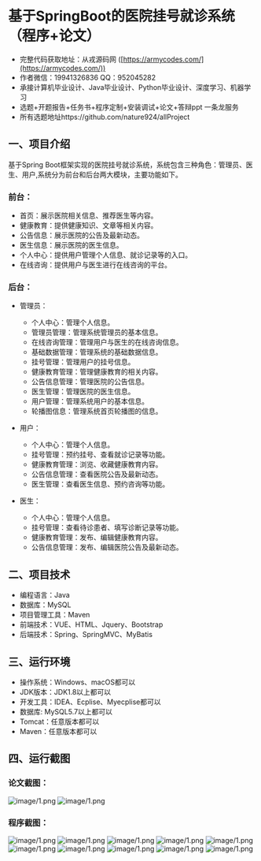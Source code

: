 基于SpringBoot的医院挂号就诊系统（程序+论文）
=
- 完整代码获取地址：从戎源码网 ([https://armycodes.com/](https://armycodes.com/))
- 作者微信：19941326836  QQ：952045282 
- 承接计算机毕业设计、Java毕业设计、Python毕业设计、深度学习、机器学习
- 选题+开题报告+任务书+程序定制+安装调试+论文+答辩ppt 一条龙服务
- 所有选题地址https://github.com/nature924/allProject

一、项目介绍
---
基于Spring Boot框架实现的医院挂号就诊系统，系统包含三种角色：管理员、医生、用户,系统分为前台和后台两大模块，主要功能如下。
### 前台：
- 首页：展示医院相关信息、推荐医生等内容。
- 健康教育：提供健康知识、文章等相关内容。
- 公告信息：展示医院的公告及最新动态。
- 医生信息：展示医院的医生信息。
- 个人中心：提供用户管理个人信息、就诊记录等的入口。
- 在线咨询：提供用户与医生进行在线咨询的平台。

### 后台：
- 管理员：
    - 个人中心：管理个人信息。
    - 管理员管理：管理系统管理员的基本信息。
    - 在线咨询管理：管理用户与医生的在线咨询信息。
    - 基础数据管理：管理系统的基础数据信息。
    - 挂号管理：管理用户的挂号信息。
    - 健康教育管理：管理健康教育的相关内容。
    - 公告信息管理：管理医院的公告信息。
    - 医生管理：管理医院的医生信息。
    - 用户管理：管理系统用户的基本信息。
    - 轮播图信息：管理系统首页轮播图的信息。

- 用户：
    - 个人中心：管理个人信息。
    - 挂号管理：预约挂号、查看就诊记录等功能。
    - 健康教育管理：浏览、收藏健康教育内容。
    - 公告信息管理：查看医院公告及最新动态。
    - 医生管理：查看医生信息、预约咨询等功能。

- 医生：
    - 个人中心：管理个人信息。
    - 挂号管理：查看待诊患者、填写诊断记录等功能。
    - 健康教育管理：发布、编辑健康教育内容。
    - 公告信息管理：发布、编辑医院公告及最新动态。



二、项目技术
---
- 编程语言：Java
- 数据库：MySQL
- 项目管理工具：Maven
- 前端技术：VUE、HTML、Jquery、Bootstrap
- 后端技术：Spring、SpringMVC、MyBatis

三、运行环境
---
- 操作系统：Windows、macOS都可以
- JDK版本：JDK1.8以上都可以
- 开发工具：IDEA、Ecplise、Myecplise都可以
- 数据库: MySQL5.7以上都可以
- Tomcat：任意版本都可以
- Maven：任意版本都可以

四、运行截图
---
### 论文截图：
![image/1.png](limage/1.png)
![image/1.png](limage/2.png)

### 程序截图：
![image/1.png](image/1.png)
![image/1.png](image/2.png)
![image/1.png](image/3.png)
![image/1.png](image/4.png)
![image/1.png](image/5.png)
![image/1.png](image/6.png)
![image/1.png](image/7.png)
![image/1.png](image/8.png)
![image/1.png](image/9.png)
![image/1.png](image/10.png)

